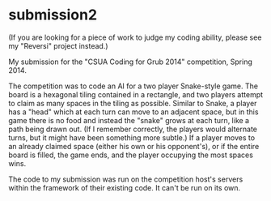 submission2
===========

(If you are looking for a piece of work to judge my coding ability, please see my "Reversi" project instead.)

My submission for the "CSUA Coding for Grub 2014" competition, Spring 2014.

The competition was to code an AI for a two player Snake-style game. The board is a hexagonal tiling contained in a rectangle, and two players attempt to claim as many spaces in the tiling as possible. Similar to Snake, a player has a "head" which at each turn can move to an adjacent space, but in this game there is no food and instead the "snake" grows at each turn, like a path being drawn out. (If I remember correctly, the players would alternate turns, but it might have been something more subtle.) If a player moves to an already claimed space (either his own or his opponent's), or if the entire board is filled, the game ends, and the player occupying the most spaces wins.

The code to my submission was run on the competition host's servers within the framework of their existing code. It can't be run on its own.
